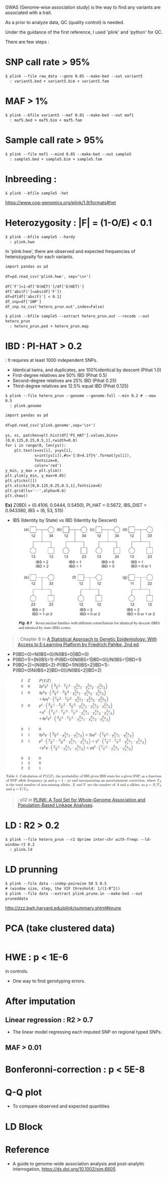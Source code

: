 GWAS (Genome-wise association study) is the way to find any variants are associated with a trait.

As a prior to analyze data, QC (quality control) is needed.

Under the guidance of the first reference, I used 'plink' and 'python' for QC.

There are few steps :

# SNP call rate > 95%
```
$ plink --file raw_data --geno 0.05 --make-bed --out variant5
  : variant5.bed + variant5.bim + variant5.fam
```
# MAF > 1%
```
$ plink --bfile variant5 --maf 0.01 --make-bed --out maf1
  : maf5.bed + maf5.bim + maf5.fam
```


# Sample call rate > 95%
```
$ plink --file maf1 --mind 0.05 --make-bed --out sample5
  : sample5.bed + sample5.bim + sample5.fam
```

# Inbreeding : 
```
$ plink --bfile sample5 -het
```
<https://www.cog-genomics.org/plink/1.9/formats#het>

# Heterozygosity : |F| = (1-O/E) < 0.1
```
$ plink --bfile sample5 --hardy
  : plink.hwe
```
In 'plink.hwe',  there are observed and expected frequencies of heterozygosity for each variants.
```
import pandas as pd

df=pd.read_csv('plink.hwe', sep='\s+')

df['F']=1-df['O(HET)']/df['E(HET)']
df['abs(F)']=abs(df['F'])
df=df[df['abs(F)'] < 0.1]
df_snp=df['SNP']
df_snp.to_csv('hetero_prun.out',index=False)
```
```
$ plink --bfile sample5 --extract hetero_prun.out --recode --out hetero_prun
  : hetero_prun.ped + hetero_prun.map
```

# IBD : PI-HAT > 0.2
: It requires at least 1000 independent SNPs.

- Identical twins, and duplicates, are 100%identical by descent (Pihat 1.0)
- First-degree relatives are 50% IBD (Pihat 0.5)
- Second-degree relatives are 25% IBD (Pihat 0.25)
- Third-degree relatives are 12.5% equal IBD (Pihat 0.125)
```
$ plink --file hetero_prun --genome --genome-full --min 0.2 # --max 0.5
  : plink.genome
```
```
import pandas as pd

df=pd.read_csv('plink.genome',sep='\s+')

ys, xs, patches=plt.hist(df['PI_HAT'].values,bins=[0,0.125,0.25,0.5,1],rwidth=0.8)
for i in range(0, len(ys)):
    plt.text(x=xs[i], y=ys[i],
             s=int(ys[i]),#s='{:0>4.1f}%'.format(ys[i]),
             fontsize=8,
             color='red')
y_min, y_max = plt.ylim()
plt.ylim(y_min, y_max+0.05)
plt.yticks([])
plt.xticks([0,0.125,0.25,0.5,1],fontsize=6)
plt.grid(ls='--',alpha=0.6)    
plt.show()
```
**Ex)** Z(IBD) = (0.4106, 0.0444, 0.5450), PI_HAT = 0.5672, IBS_DIST = 0.943380, IBS = (6, 53, 515)

- IBS (Identity by State) vs IBD (Identity by Descent)
![IBS_IBD](./image/IBS_IBD.PNG)
> : Chapter 8 in [A Statistical Approach to Genetic Epidemiology: With Access to E‐Learning Platform by Friedrich Pahlke, 2nd ed](https://onlinelibrary.wiley.com/doi/book/10.1002/9783527633654).

- P(IBD=0)=N(IBS=0)/N(IBS=0|IBD=0)
- P(IBD=1)=[N(IBS=1)-P(IBD=0)N(IBS=1|IBD=0)]/N(IBS=1|IBD=1)
- P(IBD=2)=[N(IBS=2)-P(IBD=1)N(IBS=2|IBD=1)-P(IBD=0)N(IBS=2|IBD=0)]/N(IBS=2|IBD=2)

![probIBD](./image/probIBD.PNG)
> : p12 in [PLINK: A Tool Set for Whole-Genome Association and Population-Based Linkage Analyses](https://www.ncbi.nlm.nih.gov/pmc/articles/PMC1950838/).

# LD : R2 > 0.2
```
$ plink --file hetero_prun --r2 dprime inter-chr with-freqs --ld-window-r2 0.2
  : plink.ld
```

# LD prunning
```
$ plink --file data --indep-pairwise 50 5 0.5
# (window size, step, the VIF threshold: 1/(1-R^2))
$ plink --file data --extract plink.prune.in --make-bed --out pruneddata
```
<http://zzz.bwh.harvard.edu/plink/summary.shtml#prune>

# PCA (take clustered data)
```

```

# HWE : p < 1E-6
in controls.

- One way to find genotyping errors.

# After imputation
## Linear regression : R2 > 0.7
- The linear model regressing each imputed SNP on regional typed SNPs.

## MAF > 0.01

# Bonferonni-correction : p < 5E-8

# Q-Q plot
- To compare observed and expected quantities

#  LD Block

# Reference
- A guide to genome-wide association analysis and post-analytic interrogation, <https://dx.doi.org/10.1002/sim.6605>

